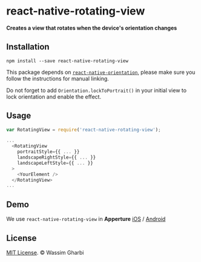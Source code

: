 # react-native-rotating-view

**Creates a view that rotates when the device's orientation changes**

## Installation

```
npm install --save react-native-rotating-view
```

This package depends on [`react-native-orientation`](https://github.com/yamill/react-native-orientation),
please make sure you follow the instructions for manual linking.

Do not forget to add `Orientation.lockToPortrait()` in your initial view to lock orientation and enable the effect.

## Usage

```js
var RotatingView = require('react-native-rotating-view');

...
  <RotatingView 
    portraitStyle={{ ... }}
    landscapeRightStyle={{ ... }}
    landscapeLeftStyle={{ ... }}
  >
    <YourElement />
  </RotatingView>
...
```

## Demo

We use `react-native-rotating-view` in **Apperture** [iOS](https://itunes.apple.com/app/id1314756787) / [Android](https://play.google.com/store/apps/details?id=com.aperture)



## License

[MIT License](http://opensource.org/licenses/mit-license.html). © Wassim Gharbi

